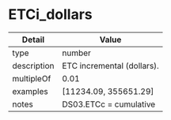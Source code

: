 # ETCi_dollars
| Detail | Value |
| ------ | ----- |
| type | number |
| description | ETC incremental (dollars). |
| multipleOf | 0.01 |
| examples | [11234.09, 355651.29] |
| notes | DS03.ETCc = cumulative |
